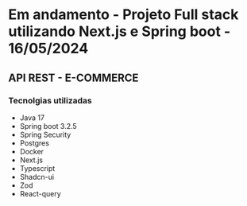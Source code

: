 # Em andamento - Projeto Full stack utilizando Next.js e Spring boot - 16/05/2024

## API REST - E-COMMERCE

### Tecnolgias utilizadas
- Java 17
- Spring boot 3.2.5
- Spring Security
- Postgres
- Docker
- Next.js
- Typescript
- Shadcn-ui
- Zod
- React-query
